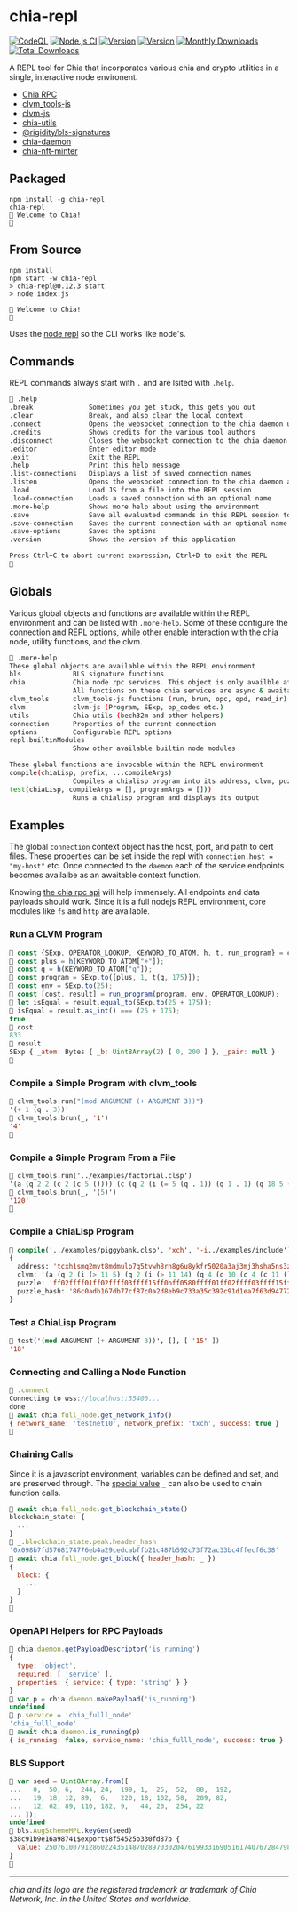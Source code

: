# chia-repl

[![CodeQL](https://github.com/dkackman/chia-repl/actions/workflows/codeql.yml/badge.svg)](https://github.com/dkackman/chia-repl/actions/workflows/codeql.yml)
[![Node.js CI](https://github.com/dkackman/chia-repl/actions/workflows/node.js.yml/badge.svg)](https://github.com/dkackman/chia-repl/actions/workflows/node.js.yml)
  <a href="https://www.npmjs.com/package/chia-repl"><img src="https://img.shields.io/npm/v/chia-repl.svg?sanitize=true" alt="Version"></a>
  <a href="https://www.npmjs.com/package/chia-repl"><img src="https://img.shields.io/npm/l/chia-repl.svg?sanitize=true" alt="Version"></a>
  <a href="https://www.npmjs.com/package/chia-repl"><img src="https://img.shields.io/npm/dm/chia-repl.svg?sanitize=true" alt="Monthly Downloads"></a>
  <a href="https://www.npmjs.com/package/chia-repl"><img src="https://img.shields.io/npm/dt/chia-repl.svg?sanitize=true" alt="Total Downloads"></a>

A REPL tool for Chia that incorporates various chia and crypto utilities in a single, interactive node environent.

- [Chia RPC](https://dkackman.github.io/chia-api/)
- [clvm_tools-js](https://github.com/Chia-Mine/clvm_tools-js)
- [clvm-js](https://github.com/Chia-Mine/clvm-js)
- [chia-utils](https://github.com/CMEONE/chia-utils)
- [@rigidity/bls-signatures](https://github.com/Rigidity/bls-signatures)
- [chia-daemon](https://github.com/dkackman/chia-repl/tree/main/packages/chia-daemon)
- [chia-nft-minter](https://github.com/dkackman/chia-repl/tree/main/packages/chia-nft-minter)

## Packaged

```shell
npm install -g chia-repl
chia-repl
🌿 Welcome to Chia!
🌿 
```

## From Source

```shell
npm install
npm start -w chia-repl
> chia-repl@0.12.3 start
> node index.js

🌿 Welcome to Chia!
🌿 
```

Uses the [node repl](https://nodejs.org/api/repl.html) so the CLI works like node's.

## Commands

REPL commands always start with `.` and are lsited with `.help`.

```bash
🌿 .help
.break              Sometimes you get stuck, this gets you out
.clear              Break, and also clear the local context
.connect            Opens the websocket connection to the chia daemon using the currently loaded connection
.credits            Shows credits for the various tool authors
.disconnect         Closes the websocket connection to the chia daemon
.editor             Enter editor mode
.exit               Exit the REPL
.help               Print this help message
.list-connections   Displays a list of saved connection names
.listen             Opens the websocket connection to the chia daemon and listens for `wallet_ui` messages
.load               Load JS from a file into the REPL session
.load-connection    Loads a saved connection with an optional name
.more-help          Shows more help about using the environment
.save               Save all evaluated commands in this REPL session to a file
.save-connection    Saves the current connection with an optional name
.save-options       Saves the options
.version            Shows the version of this application

Press Ctrl+C to abort current expression, Ctrl+D to exit the REPL
🌿
```

## Globals

Various global objects and functions are available within the REPL environment and can be listed with `.more-help`.
Some of these configure the connection and REPL options, while other enable interaction with the chia node, utility functions, and the clvm.

```bash
🌿 .more-help
These global objects are available within the REPL environment
bls             BLS signature functions
chia            Chia node rpc services. This object is only availble after a successful .connect
                All functions on these chia services are async & awaitable: crawler, daemon, farmer, full_node, harvester, wallet
clvm_tools      clvm_tools-js functions (run, brun, opc, opd, read_ir)
clvm            clvm-js (Program, SExp, op_codes etc.)
utils           Chia-utils (bech32m and other helpers)
connection      Properties of the current connection
options         Configurable REPL options
repl.builtinModules
                Show other available builtin node modules

These global functions are invocable within the REPL environment
compile(chiaLisp, prefix, ...compileArgs)
                Compiles a chialisp program into its address, clvm, puzzle, and puzzle_hash
test(chiaLisp, compileArgs = [], programArgs = []))
                Runs a chialisp program and displays its output
```

## Examples

The global `connection` context object has the host, port, and path to cert files. These properties can be set inside the repl with `connection.host = "my-host"` etc.
Once connected to the `daemon` each of the service endpoints becomes availalbe as an awaitable context function.

Knowing [the chia rpc api](https://dkackman.github.io/chia-api/) will help immensely. All endpoints and data payloads should work. Since it is a full nodejs REPL environment, core modules like `fs` and `http` are available.

### Run a CLVM Program

```javascript
🌿 const {SExp, OPERATOR_LOOKUP, KEYWORD_TO_ATOM, h, t, run_program} = clvm;
🌿 const plus = h(KEYWORD_TO_ATOM["+"]);
🌿 const q = h(KEYWORD_TO_ATOM["q"]);
🌿 const program = SExp.to([plus, 1, t(q, 175)]);
🌿 const env = SExp.to(25);
🌿 const [cost, result] = run_program(program, env, OPERATOR_LOOKUP);
🌿 let isEqual = result.equal_to(SExp.to(25 + 175));
🌿 isEqual = result.as_int() === (25 + 175);
true
🌿 cost
833
🌿 result
SExp { _atom: Bytes { _b: Uint8Array(2) [ 0, 200 ] }, _pair: null }
🌿 
```

### Compile a Simple Program with clvm_tools

```lisp
🌿 clvm_tools.run("(mod ARGUMENT (+ ARGUMENT 3))")
'(+ 1 (q . 3))'
🌿 clvm_tools.brun(_, '1')
'4'
🌿
```

### Compile a Simple Program From a File

```lisp
🌿 clvm_tools.run('../examples/factorial.clsp')
'(a (q 2 2 (c 2 (c 5 ()))) (c (q 2 (i (= 5 (q . 1)) (q 1 . 1) (q 18 5 (a 2 (c 2 (c (- 5 (q . 1)) ()))))) 1) 1))'
🌿 clvm_tools.brun(_, '(5)')
'120'
🌿
```

### Compile a ChiaLisp Program

```lisp
🌿 compile('../examples/piggybank.clsp', 'xch', '-i../examples/include')
{
  address: 'tcxh1smq2mvt8mdmulp7q5tvwh8rn8g6u8ykfr5020a3aj3mj3hsha5ns3zea78',
  clvm: '(a (q 2 (i (> 11 5) (q 2 (i (> 11 14) (q 4 (c 10 (c 4 (c 11 ()))) (c (c 10 (c 23 (q ()))) ())) (q 4 (c 10 (c 23 (c 11 ()))) ())) 1) (q 8)) 1) (c (q 0xcafef00d 51 . 500) 1))', 
  puzzle: 'ff02ffff01ff02ffff03ffff15ff0bff0580ffff01ff02ffff03ffff15ff0bff0e80ffff01ff04ffff04ff0affff04ff04ffff04ff0bff80808080ffff04ffff04ff0affff04ff17ffff01ff80808080ff808080ffff01ff04ffff04ff0affff04ff17ffff04ff0bff80808080ff808080ff0180ffff01ff088080ff0180ffff04ffff01ff84cafef00dff338201f4ff018080',
  puzzle_hash: '86c0adb167db77cf87c0a2d8eb9c733a35c392c91d1ea7f63d947728de17ed27'
}
```

### Test a ChiaLisp Program

```lisp
🌿 test('(mod ARGUMENT (+ ARGUMENT 3))', [], [ '15' ])
'18'
```

### Connecting and Calling a Node Function

```javascript
🌿 .connect
Connecting to wss://localhost:55400...
done
🌿 await chia.full_node.get_network_info()
{ network_name: 'testnet10', network_prefix: 'txch', success: true }
🌿
```

### Chaining Calls

Since it is a javascript environment, variables can be defined and set, and are preserved through. The [special value](https://nodejs.org/api/repl.html#assignment-of-the-_-underscore-variable) `_` can also be used to chain function calls.

```javascript
🌿 await chia.full_node.get_blockchain_state()
blockchain_state: {
  ...
}
🌿 _.blockchain_state.peak.header_hash
'0x098b7fd5768174776eb4a29cedcabffb21c487b592c73f72ac33bc4ffecf6c38'
🌿 await chia.full_node.get_block({ header_hash: _ })
{
  block: {
    ...
  }
}
🌿
```

### OpenAPI Helpers for RPC Payloads

```javascript
🌿 chia.daemon.getPayloadDescriptor('is_running')
{
  type: 'object',
  required: [ 'service' ],
  properties: { service: { type: 'string' } }
}
🌿 var p = chia.daemon.makePayload('is_running')
undefined
🌿 p.service = 'chia_fulll_node'
'chia_fulll_node'
🌿 await chia.daemon.is_running(p)
{ is_running: false, service_name: 'chia_fulll_node', success: true }
```

### BLS Support

```javascript
🌿 var seed = Uint8Array.from([
...   0,  50, 6,  244, 24,  199, 1,  25,  52,  88,  192,
...   19, 18, 12, 89,  6,   220, 18, 102, 58,  209, 82,
...   12, 62, 89, 110, 182, 9,   44, 20,  254, 22
... ]);
undefined
🌿 bls.AugSchemeMPL.keyGen(seed)
$38c91b9e16a98741$export$8f54525b330fd87b {
  value: 25076100791286022435148702897030204761993316905161740767284798605189048279853n
}
🌿
```

___

_chia and its logo are the registered trademark or trademark of Chia Network, Inc. in the United States and worldwide._
